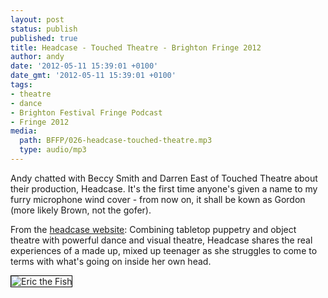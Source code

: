 ```yaml
---
layout: post
status: publish
published: true
title: Headcase - Touched Theatre - Brighton Fringe 2012
author: andy
date: '2012-05-11 15:39:01 +0100'
date_gmt: '2012-05-11 15:39:01 +0100'
tags:
- theatre
- dance
- Brighton Festival Fringe Podcast
- Fringe 2012
media:
  path: BFFP/026-headcase-touched-theatre.mp3
  type: audio/mp3
---
```

Andy chatted with Beccy Smith and Darren East of Touched Theatre about their 
production, Headcase. It's the first time anyone's given a name to my furry 
microphone wind cover - from now on, it shall be kown as Gordon (more likely 
Brown, not the gofer).

From the <a href="http://www.touchedtheatre.co.uk/Headcase.html">headcase website</a>:
Combining tabletop puppetry and object theatre with powerful dance and visual 
theatre, Headcase shares the real experiences of a made up, mixed up teenager 
as she struggles to come to terms with what's going on inside her own head.

<img src="{{ site.media_host }}/BFFP/eric.jpg" alt="Eric the Fish" style="margin: 0 25px 5px 0; border: 1px solid black;" />
